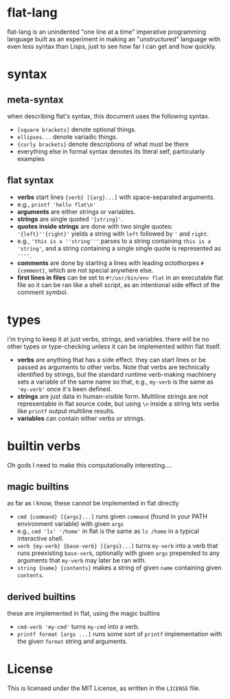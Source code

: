 # flat-lang

flat-lang is an unindented "one line at a time" imperative programming
language built as an experiment in making an "unstructured" language
with even less syntax than Lisps, just to see how far I can get and
how quickly.


# syntax

## meta-syntax

when describing flat's syntax, this document uses the following syntax.

- `[square brackets]` denote optional things.
- `ellipses...` denote variadic things.
- `{curly brackets}` denote descriptions of what must be there
- everything else in formal syntax denotes its literal self, particularly examples

## flat syntax

- __verbs__ start lines `{verb} [{arg}...]` with space-separated
  arguments.
 - e.g., `printf 'hello flat\n'`
- __arguments__ are either strings or variables.
- __strings__ are single quoted `'{string}'`.
 - __quotes inside strings__ are done with two single quotes:
   `'{left}''{right}'` yields a string with `left` followed by `'` and
   `right`.
  - e.g., `'this is a ''string'''` parses to a string containing `this
    is a 'string'`, and a string containing a single single quote is
    represented as `''''`.
- __comments__ are done by starting a lines with leading octothorpes
  `#{comment}`, which are not special anywhere else.
 - __first lines in files__ can be set to `#!/usr/bin/env flat` in an
   executable flat file so it can be ran like a shell script, as an
   intentional side effect of the comment symbol.


# types

i'm trying to keep it at just verbs, strings, and variables. there
will be no other types or type-checking unless it can be implemented
within flat itself.

- __verbs__ are anything that has a side effect. they can start lines
  or be passed as arguments to other verbs. Note that verbs are
  technically identified by strings, but the standard runtime
  verb-making machinery sets a variable of the same name so that,
  e.g., `my-verb` is the same as `'my-verb'` once it's been defined.
- __strings__ are just data in human-visible form. Multiline strings
  are not representable in flat source code, but using `\n` inside a
  string lets verbs like `printf` output multiline results.
- __variables__ can contain either verbs or strings.


# builtin verbs

Oh gods I need to make this computationally interesting....

## magic builtins

as far as i know, these cannot be implemented in flat directly

- `cmd {command} [{args}...]` runs given `command` (found in your
  PATH environment variable) with given `args`
 - e.g., `cmd 'ls' '/home'` in flat is the same as `ls /home` in a
   typical interactive shell.
- `verb {my-verb} {base-verb} [{args}...]` turns `my-verb` into a
  verb that runs preexisting `base-verb`, optionally with given `args`
  prepended to any arguments that `my-verb` may later be ran with.
- `string {name} {contents}` makes a string of given `name`
  containing given `contents`.

## derived builtins

these are implemented in flat, using the magic builtins

- `cmd-verb 'my-cmd'` turns `my-cmd` into a verb.
- `printf format [args ...]` runs some sort of `printf` implementation
with the given `format` string and arguments.


# License

This is licensed under the MIT License, as written in the `LICENSE` file.
